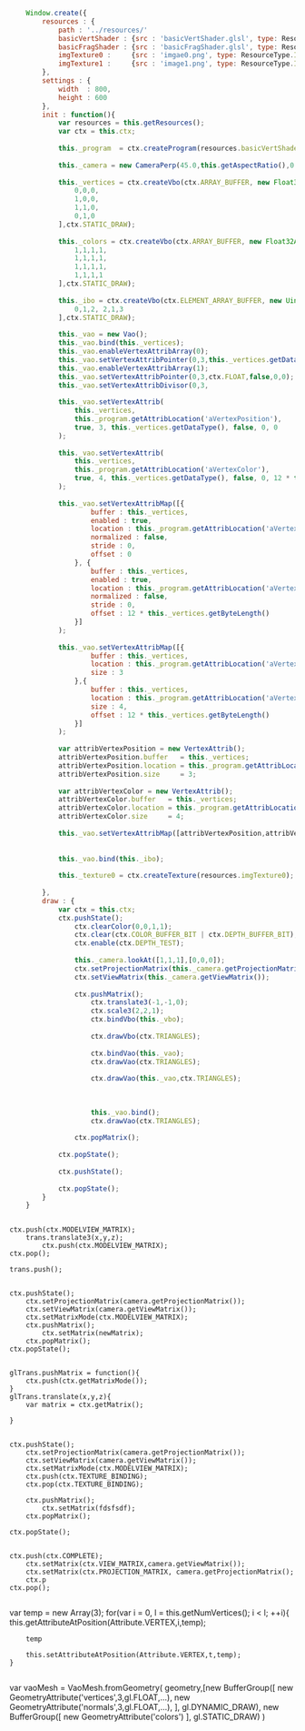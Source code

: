 ```javascript
	Window.create({
		resources : {
			path : '../resources/'
			basicVertShader : {src : 'basicVertShader.glsl', type: ResourceType.TEXT},
			basicFragShader : {src : 'basicFragShader.glsl', type: ResourceType.TEXT},
			imgTexture0 :     {src : 'imgae0.png', type: ResourceType.IMAGE},
			imgTexture1 :     {src : 'image1.png', type: ResourceType.IMAGE}
		},
		settings : {
			width  : 800,
			height : 600
		},
		init : function(){
			var resources = this.getResources();
			var ctx = this.ctx;
			
			this._program  = ctx.createProgram(resources.basicVertShader, resources.basicFragShader);
			
			this._camera = new CameraPerp(45.0,this.getAspectRatio(),0.01,10.0);
			
			this._vertices = ctx.createVbo(ctx.ARRAY_BUFFER, new Float32Array([
				0,0,0,
				1,0,0,
				1,1,0,
				0,1,0
			],ctx.STATIC_DRAW);
			
			this._colors = ctx.createVbo(ctx.ARRAY_BUFFER, new Float32Array([
				1,1,1,1,
				1,1,1,1,
				1,1,1,1,
				1,1,1,1
			],ctx.STATIC_DRAW);
			
			this._ibo = ctx.createVbo(ctx.ELEMENT_ARRAY_BUFFER, new Uint16Array([
				0,1,2, 2,1,3
			],ctx.STATIC_DRAW);
			
			this._vao = new Vao();
			this._vao.bind(this._vertices);
			this._vao.enableVertexAttribArray(0);
			this._vao.setVertexAttribPointer(0,3,this._vertices.getDataType(), false, 0, 0);
			this._vao.enableVertexAttribArray(1);
			this._vao.setVertexAttribPointer(0,3,ctx.FLOAT,false,0,0);
			this._vao.setVertexAttribDivisor(0,3,
			
			this._vao.setVertexAttrib(
				this._vertices,
				this._program.getAttribLocation('aVertexPosition'),
				true, 3, this._vertices.getDataType(), false, 0, 0
			);
			
			this._vao.setVertexAttrib(
				this._vertices,
				this._program.getAttribLocation('aVertexColor'),
				true, 4, this._vertices.getDataType(), false, 0, 12 * this._vertice.getByteLength()
			);
			
			this._vao.setVertexAttribMap([{
					buffer : this._vertices, 
					enabled : true, 
					location : this._program.getAttribLocation('aVertexPosition'),
					normalized : false,
					stride : 0,
					offset : 0 
				}, {
					buffer : this._vertices,
					enabled : true,
					location : this._program.getAttribLocation('aVertexColor'),
					normalized : false,
					stride : 0,
					offset : 12 * this._vertices.getByteLength()		
				}]
			);
			
			this._vao.setVertexAttribMap([{
					buffer : this._vertices,
					location : this._program.getAttribLocation('aVertexPosition'),
					size : 3
				},{
					buffer : this._vertices,
					location : this._program.getAttribLocation('aVertexColor),
					size : 4,
					offset : 12 * this._vertices.getByteLength()
				}]
			);
			
			var attribVertexPosition = new VertexAttrib();
			attribVertexPosition.buffer   = this._vertices;
			attribVertexPosition.location = this._program.getAttribLocation('aVertexPosition');
			attribVertexPosition.size     = 3;
			
			var attribVertexColor = new VertexAttrib();
			attribVertexColor.buffer   = this._vertices;
			attribVertexColor.location = this._program.getAttribLocation('aVertexColor');
			attribVertexColor.size     = 4;
			
			this._vao.setVertexAttribMap([attribVertexPosition,attribVertexColor]);
				
			
			this._vao.bind(this._ibo);
			
			this._texture0 = ctx.createTexture(resources.imgTexture0);
		
		},
		draw : {
			var ctx = this.ctx;
			ctx.pushState();
				ctx.clearColor(0,0,1,1);
				ctx.clear(ctx.COLOR_BUFFER_BIT | ctx.DEPTH_BUFFER_BIT);
				ctx.enable(ctx.DEPTH_TEST);
				
				this._camera.lookAt([1,1,1],[0,0,0]);
				ctx.setProjectionMatrix(this._camera.getProjectionMatrix());
				ctx.setViewMatrix(this._camera.getViewMatrix());
				
				ctx.pushMatrix();
					ctx.translate3(-1,-1,0);
					ctx.scale3(2,2,1);
					ctx.bindVbo(this._vbo);
					
					ctx.drawVbo(ctx.TRIANGLES);
					
					ctx.bindVao(this._vao);
					ctx.drawVao(ctx.TRIANGLES);
					
					ctx.drawVao(this._vao,ctx.TRIANGLES);
					
					
					
					this._vao.bind();
					ctx.drawVao(ctx.TRIANGLES);
				
				ctx.popMatrix();
				
			ctx.popState();
			
			ctx.pushState();
				
			ctx.popState();
		}
	}



```
    ctx.push(ctx.MODELVIEW_MATRIX);
        trans.translate3(x,y,z);
            ctx.push(ctx.MODELVIEW_MATRIX);
    ctx.pop();
    
    trans.push();
```

```
	ctx.pushState();
		ctx.setProjectionMatrix(camera.getProjectionMatrix());
		ctx.setViewMatrix(camera.getViewMatrix());
		ctx.setMatrixMode(ctx.MODELVIEW_MATRIX);
		ctx.pushMatrix();
			ctx.setMatrix(newMatrix);
		ctx.popMatrix();
	ctx.popState();	
```	

```
	glTrans.pushMatrix = function(){
		ctx.push(ctx.getMatrixMode());
	}
	glTrans.translate(x,y,z){
		var matrix = ctx.getMatrix();
		
	}
```

```
	ctx.pushState();
		ctx.setProjectionMatrix(camera.getProjectionMatrix());
		ctx.setViewMatrix(camera.getViewMatrix());
		ctx.setMatrixMode(ctx.MODELVIEW_MATRIX);
		ctx.push(ctx.TEXTURE_BINDING);
		ctx.pop(ctx.TEXTURE_BINDING);
		
		ctx.pushMatrix();
			ctx.setMatrix(fdsfsdf);
		ctx.popMatrix();
	
	ctx.popState();	
```	

```
	ctx.push(ctx.COMPLETE);
		ctx.setMatrix(ctx.VIEW_MATRIX,camera.getViewMatrix());
		ctx.setMatrix(ctx.PROJECTION_MATRIX, camera.getProjectionMatrix();
		ctx.p
	ctx.pop();
```
```
var temp = new Array(3);
    for(var i = 0, l = this.getNumVertices(); i < l; ++i){
        this.getAttributeAtPosition(Attribute.VERTEX,i,temp);
        
        temp
        
        this.setAttributeAtPosition(Attribute.VERTEX,t,temp);
    }
```    

```
var vaoMesh = VaoMesh.fromGeometry(
    geometry,[new BufferGroup([
            new GeometryAttribute('vertices',3,gl.FLOAT,...),
            new GeometryAttribute('normals',3,gl.FLOAT,...),
        ], gl.DYNAMIC_DRAW),
            new BufferGroup([
            new GeometryAttribute('colors')
        ], gl.STATIC_DRAW)
)
```    